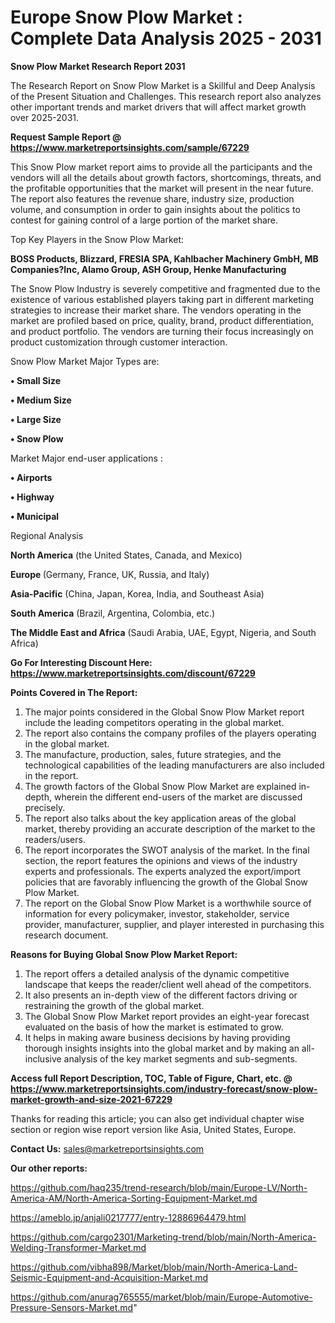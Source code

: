 # Europe Snow Plow Market : Complete Data Analysis 2025 - 2031

<strong>Snow Plow Market Research Report 2031</strong>

The Research Report on Snow Plow Market is a Skillful and Deep Analysis of the Present Situation and Challenges. This research report also analyzes other important trends and market drivers that will affect market growth over 2025-2031.

<strong>Request Sample Report @ <a href=https://www.marketreportsinsights.com/sample/67229>https://www.marketreportsinsights.com/sample/67229</a></strong>

This Snow Plow market report aims to provide all the participants and the vendors will all the details about growth factors, shortcomings, threats, and the profitable opportunities that the market will present in the near future. The report also features the revenue share, industry size, production volume, and consumption in order to gain insights about the politics to contest for gaining control of a large portion of the market share.

Top Key Players in the Snow Plow Market:

<strong>BOSS Products, Blizzard, FRESIA SPA, Kahlbacher Machinery GmbH, MB Companies?Inc, Alamo Group, ASH Group, Henke Manufacturing</strong>

The Snow Plow Industry is severely competitive and fragmented due to the existence of various established players taking part in different marketing strategies to increase their market share. The vendors operating in the market are profiled based on price, quality, brand, product differentiation, and product portfolio. The vendors are turning their focus increasingly on product customization through customer interaction.

Snow Plow Market Major Types are:

<strong>• Small Size

• Medium Size

• Large Size

• Snow Plow</strong>

Market Major end-user applications :

<strong>• Airports

• Highway

• Municipal</strong>

Regional Analysis

</u><strong><b>North America</b></strong> (the United States, Canada, and Mexico)

<strong><b>Europe </b></strong>(Germany, France, UK, Russia, and Italy)

<strong><b>Asia-Pacific</b></strong> (China, Japan, Korea, India, and Southeast Asia)

<strong><b>South America</b></strong> (Brazil, Argentina, Colombia, etc.)

<strong><b>The Middle East and Africa</b></strong> (Saudi Arabia, UAE, Egypt, Nigeria, and South Africa)

<strong>Go For Interesting Discount Here: <a href=https://www.marketreportsinsights.com/discount/67229>https://www.marketreportsinsights.com/discount/67229</a></strong>

<strong>Points Covered in The Report:</strong>
<ol>
  <li>The major points considered in the Global Snow Plow Market report include the leading competitors operating in the global market.</li>
  <li>The report also contains the company profiles of the players operating in the global market.</li>
  <li>The manufacture, production, sales, future strategies, and the technological capabilities of the leading manufacturers are also included in the report.</li>
  <li>The growth factors of the Global Snow Plow Market are explained in-depth, wherein the different end-users of the market are discussed precisely.</li>
  <li>The report also talks about the key application areas of the global market, thereby providing an accurate description of the market to the readers/users.</li>
  <li>The report incorporates the SWOT analysis of the market. In the final section, the report features the opinions and views of the industry experts and professionals. The experts analyzed the export/import policies that are favorably influencing the growth of the Global Snow Plow Market.</li>
  <li>The report on the Global Snow Plow Market is a worthwhile source of information for every policymaker, investor, stakeholder, service provider, manufacturer, supplier, and player interested in purchasing this research document.</li>
</ol>
<strong>Reasons for Buying Global Snow Plow Market Report:</strong>

<ol>
  <li>The report offers a detailed analysis of the dynamic competitive landscape that keeps the reader/client well ahead of the competitors.</li>
  <li>It also presents an in-depth view of the different factors driving or restraining the growth of the global market.</li>
  <li>The Global Snow Plow Market report provides an eight-year forecast evaluated on the basis of how the market is estimated to grow.</li>
  <li>It helps in making aware business decisions by having providing thorough insights insights into the global market and by making an all-inclusive analysis of the key market segments and sub-segments.</li>
</ol>
<strong>Access full Report Description, TOC, Table of Figure, Chart, etc. @ <a href=https://www.marketreportsinsights.com/industry-forecast/snow-plow-market-growth-and-size-2021-67229>https://www.marketreportsinsights.com/industry-forecast/snow-plow-market-growth-and-size-2021-67229</a></strong>


Thanks for reading this article; you can also get individual chapter wise section or region wise report version like Asia, United States, Europe.

<strong>Contact Us:</strong>
sales@marketreportsinsights.com

<strong>Our other reports:</strong>

<a href=https://github.com/haq235/trend-research/blob/main/Europe-LV/North-America-AM/North-America-Sorting-Equipment-Market.md>https://github.com/haq235/trend-research/blob/main/Europe-LV/North-America-AM/North-America-Sorting-Equipment-Market.md</a>

<a href=https://ameblo.jp/anjali0217777/entry-12886964479.html>https://ameblo.jp/anjali0217777/entry-12886964479.html</a>

<a href=https://github.com/cargo2301/Marketing-trend/blob/main/North-America-Welding-Transformer-Market.md>https://github.com/cargo2301/Marketing-trend/blob/main/North-America-Welding-Transformer-Market.md</a>

<a href=https://github.com/vibha898/Market/blob/main/North-America-Land-Seismic-Equipment-and-Acquisition-Market.md>https://github.com/vibha898/Market/blob/main/North-America-Land-Seismic-Equipment-and-Acquisition-Market.md</a>

<a href=https://github.com/anurag765555/market/blob/main/Europe-Automotive-Pressure-Sensors-Market.md>https://github.com/anurag765555/market/blob/main/Europe-Automotive-Pressure-Sensors-Market.md</a>"
